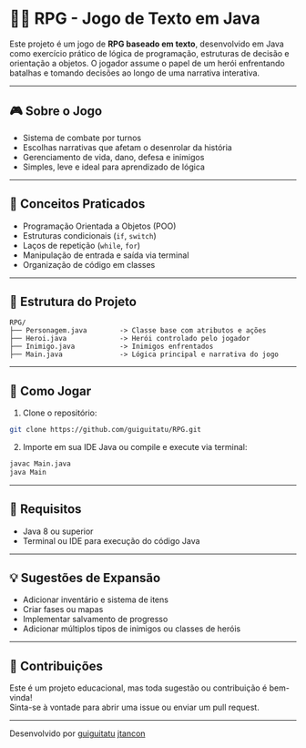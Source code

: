 # 🧙‍♂️ RPG - Jogo de Texto em Java

Este projeto é um jogo de **RPG baseado em texto**, desenvolvido em Java como exercício prático de lógica de programação, estruturas de decisão e orientação a objetos. O jogador assume o papel de um herói enfrentando batalhas e tomando decisões ao longo de uma narrativa interativa.

---

## 🎮 Sobre o Jogo

- Sistema de combate por turnos
- Escolhas narrativas que afetam o desenrolar da história
- Gerenciamento de vida, dano, defesa e inimigos
- Simples, leve e ideal para aprendizado de lógica

---

## 🧠 Conceitos Praticados

- Programação Orientada a Objetos (POO)
- Estruturas condicionais (`if`, `switch`)
- Laços de repetição (`while`, `for`)
- Manipulação de entrada e saída via terminal
- Organização de código em classes

---

## 📂 Estrutura do Projeto

```
RPG/
├── Personagem.java        -> Classe base com atributos e ações
├── Heroi.java             -> Herói controlado pelo jogador
├── Inimigo.java           -> Inimigos enfrentados
├── Main.java              -> Lógica principal e narrativa do jogo
```

---

## 🚀 Como Jogar

1. Clone o repositório:
```bash
git clone https://github.com/guiguitatu/RPG.git
```

2. Importe em sua IDE Java ou compile e execute via terminal:
```bash
javac Main.java
java Main
```

---

## 📌 Requisitos

- Java 8 ou superior
- Terminal ou IDE para execução do código Java

---

## 💡 Sugestões de Expansão

- Adicionar inventário e sistema de itens
- Criar fases ou mapas
- Implementar salvamento de progresso
- Adicionar múltiplos tipos de inimigos ou classes de heróis

---

## 🤝 Contribuições

Este é um projeto educacional, mas toda sugestão ou contribuição é bem-vinda!  
Sinta-se à vontade para abrir uma issue ou enviar um pull request.

---

Desenvolvido por 
[guiguitatu](https://github.com/guiguitatu)
[jtancon](https://github.com/jtancon)
